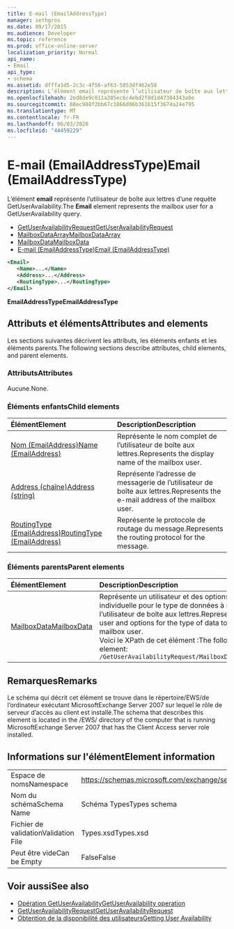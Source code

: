 ```yaml
---
title: E-mail (EmailAddressType)
manager: sethgros
ms.date: 09/17/2015
ms.audience: Developer
ms.topic: reference
ms.prod: office-online-server
localization_priority: Normal
api_name:
- Email
api_type:
- schema
ms.assetid: dfffa1d5-2c3c-4f56-af63-5853df462e58
description: L’élément email représente l’utilisateur de boîte aux lettres d’une requête GetUserAvailability.
ms.openlocfilehash: 2ed8de9c011a385ec6c4ebd2f8d1d47304343a0e
ms.sourcegitcommit: 88ec988f2bb67c1866d06b361615f3674a24e795
ms.translationtype: MT
ms.contentlocale: fr-FR
ms.lasthandoff: 06/03/2020
ms.locfileid: "44459229"
---
```

# <a name="email-emailaddresstype"></a><span data-ttu-id="e08f8-103">E-mail (EmailAddressType)</span><span class="sxs-lookup"><span data-stu-id="e08f8-103">Email (EmailAddressType)</span></span>

<span data-ttu-id="e08f8-104">L’élément **email** représente l’utilisateur de boîte aux lettres d’une requête GetUserAvailability.</span><span class="sxs-lookup"><span data-stu-id="e08f8-104">The **Email** element represents the mailbox user for a GetUserAvailability query.</span></span> 
  
- [<span data-ttu-id="e08f8-105">GetUserAvailabilityRequest</span><span class="sxs-lookup"><span data-stu-id="e08f8-105">GetUserAvailabilityRequest</span></span>](getuseravailabilityrequest.md)  
- [<span data-ttu-id="e08f8-106">MailboxDataArray</span><span class="sxs-lookup"><span data-stu-id="e08f8-106">MailboxDataArray</span></span>](mailboxdataarray.md) 
- [<span data-ttu-id="e08f8-107">MailboxData</span><span class="sxs-lookup"><span data-stu-id="e08f8-107">MailboxData</span></span>](mailboxdata.md) 
- [<span data-ttu-id="e08f8-108">E-mail (EmailAddressType)</span><span class="sxs-lookup"><span data-stu-id="e08f8-108">Email (EmailAddressType)</span></span>](email-emailaddresstype.md)
  
```xml
<Email>
   <Name>...</Name>
   <Address>...</Address>
   <RoutingType>...</RoutingType>
</Email>
```

 <span data-ttu-id="e08f8-109">**EmailAddressType**</span><span class="sxs-lookup"><span data-stu-id="e08f8-109">**EmailAddressType**</span></span>
## <a name="attributes-and-elements"></a><span data-ttu-id="e08f8-110">Attributs et éléments</span><span class="sxs-lookup"><span data-stu-id="e08f8-110">Attributes and elements</span></span>

<span data-ttu-id="e08f8-111">Les sections suivantes décrivent les attributs, les éléments enfants et les éléments parents.</span><span class="sxs-lookup"><span data-stu-id="e08f8-111">The following sections describe attributes, child elements, and parent elements.</span></span>
  
### <a name="attributes"></a><span data-ttu-id="e08f8-112">Attributs</span><span class="sxs-lookup"><span data-stu-id="e08f8-112">Attributes</span></span>

<span data-ttu-id="e08f8-113">Aucune.</span><span class="sxs-lookup"><span data-stu-id="e08f8-113">None.</span></span>
  
### <a name="child-elements"></a><span data-ttu-id="e08f8-114">Éléments enfants</span><span class="sxs-lookup"><span data-stu-id="e08f8-114">Child elements</span></span>

|<span data-ttu-id="e08f8-115">**Élément**</span><span class="sxs-lookup"><span data-stu-id="e08f8-115">**Element**</span></span>|<span data-ttu-id="e08f8-116">**Description**</span><span class="sxs-lookup"><span data-stu-id="e08f8-116">**Description**</span></span>|
|:-----|:-----|
|[<span data-ttu-id="e08f8-117">Nom (EmailAddress)</span><span class="sxs-lookup"><span data-stu-id="e08f8-117">Name (EmailAddress)</span></span>](name-emailaddress.md) <br/> |<span data-ttu-id="e08f8-118">Représente le nom complet de l’utilisateur de boîte aux lettres.</span><span class="sxs-lookup"><span data-stu-id="e08f8-118">Represents the display name of the mailbox user.</span></span>  <br/> |
|[<span data-ttu-id="e08f8-119">Address (chaîne)</span><span class="sxs-lookup"><span data-stu-id="e08f8-119">Address (string)</span></span>](address-string.md) <br/> |<span data-ttu-id="e08f8-120">Représente l’adresse de messagerie de l’utilisateur de boîte aux lettres.</span><span class="sxs-lookup"><span data-stu-id="e08f8-120">Represents the e-mail address of the mailbox user.</span></span>  <br/> |
|[<span data-ttu-id="e08f8-121">RoutingType (EmailAddress)</span><span class="sxs-lookup"><span data-stu-id="e08f8-121">RoutingType (EmailAddress)</span></span>](routingtype-emailaddress.md) <br/> |<span data-ttu-id="e08f8-122">Représente le protocole de routage du message.</span><span class="sxs-lookup"><span data-stu-id="e08f8-122">Represents the routing protocol for the message.</span></span>  <br/> |
   
### <a name="parent-elements"></a><span data-ttu-id="e08f8-123">Éléments parents</span><span class="sxs-lookup"><span data-stu-id="e08f8-123">Parent elements</span></span>

|<span data-ttu-id="e08f8-124">**Élément**</span><span class="sxs-lookup"><span data-stu-id="e08f8-124">**Element**</span></span>|<span data-ttu-id="e08f8-125">**Description**</span><span class="sxs-lookup"><span data-stu-id="e08f8-125">**Description**</span></span>|
|:-----|:-----|
|[<span data-ttu-id="e08f8-126">MailboxData</span><span class="sxs-lookup"><span data-stu-id="e08f8-126">MailboxData</span></span>](mailboxdata.md) <br/> |<span data-ttu-id="e08f8-127">Représente un utilisateur et des options de boîte aux lettres individuelle pour le type de données à renvoyer à propos de l’utilisateur de boîte aux lettres.</span><span class="sxs-lookup"><span data-stu-id="e08f8-127">Represents an individual mailbox user and options for the type of data to be returned about the mailbox user.</span></span>  <br/> <span data-ttu-id="e08f8-128">Voici le XPath de cet élément :</span><span class="sxs-lookup"><span data-stu-id="e08f8-128">The following is the XPath to this element:</span></span>  <br/>  `/GetUserAvailabilityRequest/MailboxDataArray[i]/MailboxData` <br/> |
   
## <a name="remarks"></a><span data-ttu-id="e08f8-129">Remarques</span><span class="sxs-lookup"><span data-stu-id="e08f8-129">Remarks</span></span>

<span data-ttu-id="e08f8-130">Le schéma qui décrit cet élément se trouve dans le répertoire/EWS/de l’ordinateur exécutant MicrosoftExchange Server 2007 sur lequel le rôle de serveur d’accès au client est installé.</span><span class="sxs-lookup"><span data-stu-id="e08f8-130">The schema that describes this element is located in the /EWS/ directory of the computer that is running MicrosoftExchange Server 2007 that has the Client Access server role installed.</span></span>
  
## <a name="element-information"></a><span data-ttu-id="e08f8-131">Informations sur l'élément</span><span class="sxs-lookup"><span data-stu-id="e08f8-131">Element information</span></span>

|||
|:-----|:-----|
|<span data-ttu-id="e08f8-132">Espace de noms</span><span class="sxs-lookup"><span data-stu-id="e08f8-132">Namespace</span></span>  <br/> |https://schemas.microsoft.com/exchange/services/2006/types  <br/> |
|<span data-ttu-id="e08f8-133">Nom du schéma</span><span class="sxs-lookup"><span data-stu-id="e08f8-133">Schema Name</span></span>  <br/> |<span data-ttu-id="e08f8-134">Schéma Types</span><span class="sxs-lookup"><span data-stu-id="e08f8-134">Types schema</span></span>  <br/> |
|<span data-ttu-id="e08f8-135">Fichier de validation</span><span class="sxs-lookup"><span data-stu-id="e08f8-135">Validation File</span></span>  <br/> |<span data-ttu-id="e08f8-136">Types.xsd</span><span class="sxs-lookup"><span data-stu-id="e08f8-136">Types.xsd</span></span>  <br/> |
|<span data-ttu-id="e08f8-137">Peut être vide</span><span class="sxs-lookup"><span data-stu-id="e08f8-137">Can be Empty</span></span>  <br/> |<span data-ttu-id="e08f8-138">False</span><span class="sxs-lookup"><span data-stu-id="e08f8-138">False</span></span>  <br/> |
   
## <a name="see-also"></a><span data-ttu-id="e08f8-139">Voir aussi</span><span class="sxs-lookup"><span data-stu-id="e08f8-139">See also</span></span>

- [<span data-ttu-id="e08f8-140">Opération GetUserAvailability</span><span class="sxs-lookup"><span data-stu-id="e08f8-140">GetUserAvailability operation</span></span>](getuseravailability-operation.md)  
- [<span data-ttu-id="e08f8-141">GetUserAvailabilityRequest</span><span class="sxs-lookup"><span data-stu-id="e08f8-141">GetUserAvailabilityRequest</span></span>](getuseravailabilityrequest.md)
- [<span data-ttu-id="e08f8-142">Obtention de la disponibilité des utilisateurs</span><span class="sxs-lookup"><span data-stu-id="e08f8-142">Getting User Availability</span></span>](https://msdn.microsoft.com/library/d4133fcb-9b0f-4e6b-aadf-a389da83516a%28Office.15%29.aspx)

